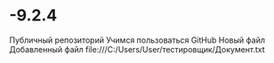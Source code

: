 # -9.2.4
Публичный репозиторий
Учимся пользоваться GitHub
Новый файл
Добавленный файл
file:///C:/Users/User/тестировщик/Документ.txt
